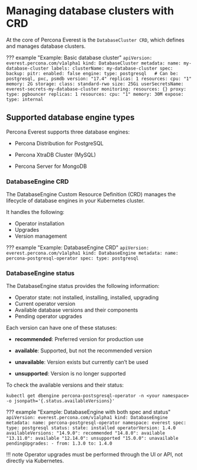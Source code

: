 # Managing database clusters with CRD

At the core of Percona Everest is the `DatabaseCluster CRD`, which defines and manages database clusters.


??? example "Example: Basic database cluster"
    ```
    apiVersion: everest.percona.com/v1alpha1
    kind: DatabaseCluster
    metadata:
      name: my-database-cluster
      labels:
        clusterName: my-database-cluster
    spec:
    backup:
    pitr:
      enabled: false
    engine:
      type: postgresql   # Can be: postgresql, pxc, psmdb
      version: "17.4"
      replicas: 1
      resources:
        cpu: "1"
        memory: 2G
      storage:
        class: standard-rwo
        size: 25Gi
        userSecretsName: everest-secrets-my-database-cluster
      monitoring:
        resources: {}
    proxy:
      type: pgbouncer
      replicas: 1
      resources:
        cpu: "1"
        memory: 30M
    expose:
      type: internal
    ```

    

## Supported database engine types

Percona Everest supports three database engines:

- Percona Distribution for PostgreSQL

- Percona XtraDB Cluster (MySQL)

- Percona Server for MongoDB


### DatabaseEngine CRD

The DatabaseEngine Custom Resource Definition (CRD) manages the lifecycle of database engines in your Kubernetes cluster. 

It handles the following:

- Operator installation
- Upgrades
- Version management


??? example "Example: DatabaseEngine CRD"
    ```
    apiVersion: everest.percona.com/v1alpha1
    kind: DatabaseEngine
    metadata:
      name: percona-postgresql-operator
    spec:
      type: postgresql
    ```

### DatabaseEngine status

The DatabaseEngine status provides the following information:


- Operator state: not installed, installing, installed, upgrading
- Current operator version
- Available database versions and their components
- Pending operator upgrades


Each version can have one of these statuses:

- **recommended**: Preferred version for production use

- **available**: Supported, but not the recommended version

- **unavailable**: Version exists but currently can’t be used

- **unsupported**: Version is no longer supported


To check the available versions and their status:

```
kubectl get dbengine percona-postsgresql-operator -n <your namespace> -o jsonpath='{.status.availableVersions}'
```

??? example "Example: DatabaseEngine with both spec and status"
    ```
    apiVersion: everest.percona.com/v1alpha1
    kind: DatabaseEngine
    metadata:
      name: percona-postgresql-operator
      namespace: everest
    spec:
      type: postgresql
    status:
      state: installed
      operatorVersion: 1.4.0
      availableVersions:
        "14.9.0": recommended
        "14.8.0": available
        "13.11.0": available
        "12.14.0": unsupported
        "15.0.0": unavailable
      pendingUpgrades:
        - from: 1.3.0
        to: 1.4.0
    ```

!!! note
    Operator upgrades must be performed through the UI or API, not directly via Kubernetes.













